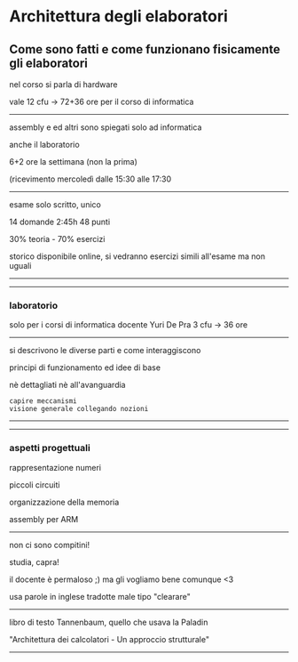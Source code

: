 # Architettura degli elaboratori

## Come sono fatti e come funzionano **fisicamente** gli elaboratori

nel corso si parla di hardware

vale 12 cfu -> 72+36 ore per il corso di informatica

---


assembly e ed altri sono spiegati solo ad informatica

anche il laboratorio

6+2 ore la settimana (non la prima)

(ricevimento mercoledì dalle 15:30 alle 17:30

---
esame solo scritto, unico

14 domande 2:45h 48 punti

30% teoria - 70% esercizi

storico disponibile online, si vedranno esercizi simili all'esame ma non uguali

---
---
### laboratorio

solo per i corsi di informatica
docente Yuri De Pra
3 cfu -> 36 ore

---
si descrivono le diverse parti e come interaggiscono

principi di funzionamento ed idee di base

nè dettagliati nè all'avanguardia

    capire meccanismi
    visione generale collegando nozioni

---
---
### aspetti progettuali

rappresentazione numeri

piccoli circuiti

organizzazione della memoria

assembly per ARM

---
non ci sono compitini!

studia, capra!

il docente è permaloso ;) ma gli vogliamo bene comunque <3

usa parole in inglese tradotte male tipo "clearare"

---
libro di testo Tannenbaum, quello che usava la Paladin

"Architettura dei calcolatori - Un approccio strutturale"

---
